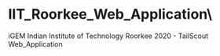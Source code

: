 # IIT_Roorkee_Web_Application\
iGEM Indian Institute of Technology Roorkee 2020 - TailScout Web_Application
